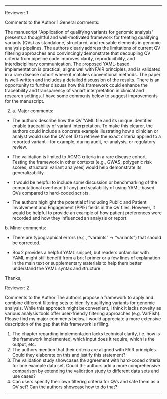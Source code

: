 ----------------------------------------
Reviewer: 1

Comments to the Author
1.General comments:

The manuscript "Application of qualifying variants for genomic analysis" presents a thoughtful and well-motivated framework for treating qualifying variants (QVs) as standalone, structured, and reusable elements in genomic analysis pipelines. The authors clearly address the limitations of current QV filtering approaches and convincingly demonstrate that decoupling QV criteria from pipeline code improves clarity, reproducibility, and interdisciplinary communication. The proposed YAML-based implementation is practical, aligns well with FAIR principles, and is validated in a rare disease cohort where it matches conventional methods. The paper is well-written and includes a detailed discussion of the results. There is an opportunity to further discuss how this framework could enhance the traceability and transparency of variant interpretation in clinical and research settings. I have some comments below to suggest improvements for the manuscript.

2. a. Major comments:

- The authors describe how the QV YAML file and its unique identifier enable traceability of variant interpretation. To make this clearer, the authors could include a concrete example illustrating how a clinician or analyst would use the QV set ID to retrieve the exact criteria applied to a reported variant—for example, during audit, re-analysis, or regulatory review.

- The validation is limited to ACMG criteria in a rare disease cohort. Testing the framework in other contexts (e.g., GWAS, polygenic risk scores, structural variant analyses) would help demonstrate its generalizability.

- It would be helpful to include some discussion or benchmarking of the computational overhead (if any) and scalability of using YAML-based QVs compared to hard-coded scripts.

- The authors highlight the potential of including Public and Patient Involvement and Engagement (PPIE) fields in the QV files. However, it would be helpful to provide an example of how patient preferences were recorded and how they influenced an analysis or report.

b. Miner comments:
- There are typographical errors (e.g., “varaints” → “variants”) that should be corrected.

- Box 2 provides a helpful YAML snippet, but readers unfamiliar with YAML might still benefit from a brief primer or a few lines of explanation in the main text or supplementary materials to help them better understand the YAML syntax and structure.

Thanks,




Reviewer: 2

Comments to the Author
The authors propose a framework to apply and combine different filtering sets to identify qualifying variants for genomic analysis. While this approach might be convenient, I think it lacks novelty as various analysis tools offer user-friendly filtering approaches (e.g. VarFish). Please find my major comments below. I would appreciate a more extensive description of the gap that this framework is filling.

1) The chapter regarding implementation lacks technical clarity, i.e. how is the framework implemented, which input does it require, which is the output, etc.
2) The authors mention that their criteria are aligned with FAIR principles. Could they elaborate on this and justify this statement?
3) The validation study showcases the agreement with hard-coded criteria for one example data set. Could the authors add a more comprehensive comparison by extending the validation study to different data sets and use cases?
4) Can users specify their own filtering criteria for QVs and safe them as a QV set? Can the authors showcase how to do that?
----------------------------------------
